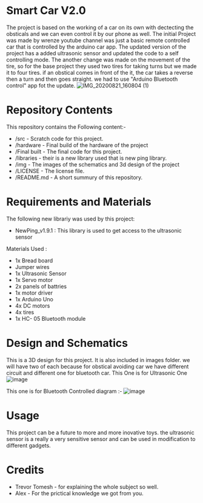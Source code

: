 # Smart Car V2.0 
The project is based on the working of a car on its own with dectecting the obsticals and we can even control it by our phone as well. The initial Project was made by wrenze youtube channel was just a basic remote controlled car that is controlled by the arduino car app. The updated version of the project has a added ultrasonic sensor and updated the code to a self controlling mode. The another change was made on the movement of the tire, so for the base project they used two tires for taking turns but we made it to four tires. if an obstical comes in front of the it, the car takes a reverse then a turn and then goes straight. we had to use "Arduino Bluetooth control" app fot the update.
![IMG_20200821_160804 (1)](https://user-images.githubusercontent.com/68714309/90939682-9bcc2380-e3c9-11ea-82d1-03632ffd443b.jpg)


# Repository Contents

This repository contains the Following content:- 
* /src - Scratch code for this project.
* /hardware - Final build of the hardware of the project 
* /Final built - The final code for this project.
* /libraries - their is a new library used that is new ping library.
* /img - The images of the schematics and 3d design of the project 
* /LICENSE - The license file. 
* /README.md - A short summury of this repository.

# Requirements and Materials 
The following new librariy was used by this project:

* NewPing_v1.9.1 : This library is used to get access to the ultrasonic sensor

Materials Used :
  * 1x Bread board 
  * Jumper wires 
  * 1x Ultrasonic Sensor 
  * 1x Servo motor
  * 2x panels of battries 
  * 1x motor driver 
  * 1x Arduino Uno
  * 4x DC motors 
  * 4x tires 
  * 1x HC- 05 Bluetooth module 
  
  # Design and Schematics
  This is a 3D design for this project. It is also included in images folder.
  we will have two of each because for obstical avoiding car we have different circuit and different one for bluetooth car.
  This One is for Ultrasonic One 
  ![image](https://user-images.githubusercontent.com/68714309/90944440-f79fa800-e3db-11ea-95be-8a43364f1d79.png)
  
  This one is for Bluetooth Controlled diagram :-
  ![image](https://user-images.githubusercontent.com/68714309/90944608-ffac1780-e3dc-11ea-9b98-e8cc4afca50b.png)
  
  # Usage 
  This project can be a future to more and more inovative toys. the ultrasonic sensor is a really a very sensitive sensor and can be used in modification to different gadgets.
  
  # Credits 
  
 * Trevor Tomesh - for explaining the whole subject so well.
 * Alex - For the prictical knowledge we got from you.

